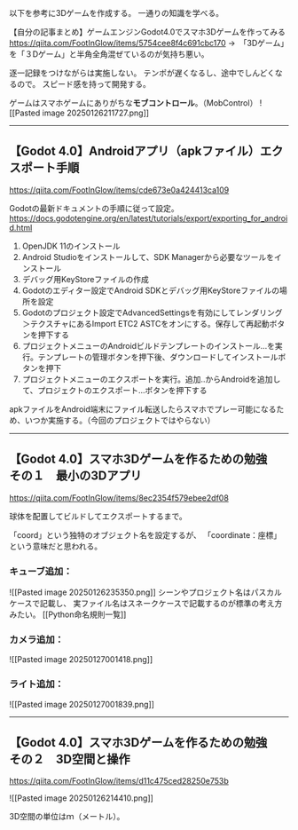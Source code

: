 以下を参考に3Dゲームを作成する。
一通りの知識を学べる。

【自分の記事まとめ】ゲームエンジンGodot4.0でスマホ3Dゲームを作ってみる
https://qiita.com/FootInGlow/items/5754cee8f4c691cbc170
→　「3Dゲーム」を「３Dゲーム」と半角全角混ぜているのが気持ち悪い。

逐一記録をつけながらは実施しない。
テンポが遅くなるし、途中でしんどくなるので。
スピード感を持って開発する。

ゲームはスマホゲームにありがちな**モブコントロール**。（MobControl）
![[Pasted image 20250126211727.png]]

---

## 【Godot 4.0】Androidアプリ（apkファイル）エクスポート手順
https://qiita.com/FootInGlow/items/cde673e0a424413ca109

Godotの最新ドキュメントの手順に従って設定。  
https://docs.godotengine.org/en/latest/tutorials/export/exporting_for_android.html

1. OpenJDK 11のインストール
2. Android Studioをインストールして、SDK Managerから必要なツールをインストール
3. デバッグ用KeyStoreファイルの作成
4. Godotのエディター設定でAndroid SDKとデバッグ用KeyStoreファイルの場所を設定
5. Godotのプロジェクト設定でAdvancedSettingsを有効にしてレンダリング＞テクスチャにあるImport ETC2 ASTCをオンにする。保存して再起動ボタンを押下する
6. プロジェクトメニューのAndroidビルドテンプレートのインストール...を実行。テンプレートの管理ボタンを押下後、ダウンロードしてインストールボタンを押下
7. プロジェクトメニューのエクスポートを実行。追加..からAndroidを追加して、プロジェクトのエクスポート...ボタンを押下する

apkファイルをAndroid端末にファイル転送したらスマホでプレー可能になるため、いつか実施する。（今回のプロジェクトではやらない）

---

## 【Godot 4.0】スマホ3Dゲームを作るための勉強　その１　最小の3Dアプリ
https://qiita.com/FootInGlow/items/8ec2354f579ebee2df08

球体を配置してビルドしてエクスポートするまで。

「coord」という独特のオブジェクト名を設定するが、
「coordinate：座標」という意味だと思われる。

### キューブ追加：
![[Pasted image 20250126235350.png]]
シーンやプロジェクト名はパスカルケースで記載し、
実ファイル名はスネークケースで記載するのが標準の考え方みたい。
[[Python命名規則一覧]]

### カメラ追加：
![[Pasted image 20250127001418.png]]

### ライト追加：
![[Pasted image 20250127001839.png]]

---

## 【Godot 4.0】スマホ3Dゲームを作るための勉強　その２　3D空間と操作
https://qiita.com/FootInGlow/items/d11c475ced28250e753b

![[Pasted image 20250126214410.png]]

3D空間の単位はｍ（メートル）。



 